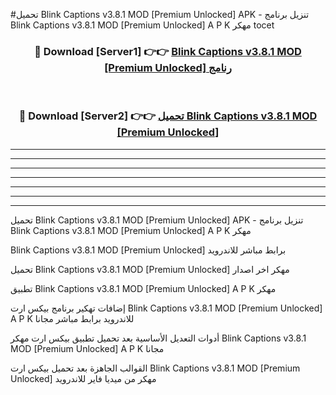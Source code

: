 #تحميل Blink Captions v3.8.1 MOD [Premium Unlocked]  APK - تنزيل برنامج Blink Captions v3.8.1 MOD [Premium Unlocked]  A P K مهكر tocet 



<div align="center">
<h3>🔴 Download [Server1] 👉👉 <a href="https://apkdownload10.web.app/?title=Blink Captions v3.8.1 MOD [Premium Unlocked] ">Blink Captions v3.8.1 MOD [Premium Unlocked]  رنامج</a></h3><br>

<h3>🔴 Download [Server2] 👉👉 <a href="https://apkdownload10.web.app/?title=Blink Captions v3.8.1 MOD [Premium Unlocked] ">تحميل Blink Captions v3.8.1 MOD [Premium Unlocked]  </a></h3>
</div>


----------------------------------------------------------

----------------------------------------------------------

----------------------------------------------------------

----------------------------------------------------------

----------------------------------------------------------

----------------------------------------------------------

----------------------------------------------------------

تحميل Blink Captions v3.8.1 MOD [Premium Unlocked]  APK - تنزيل برنامج Blink Captions v3.8.1 MOD [Premium Unlocked]  A P K مهكر

Blink Captions v3.8.1 MOD [Premium Unlocked]  برابط مباشر للاندرويد

تحميل Blink Captions v3.8.1 MOD [Premium Unlocked]  مهكر اخر اصدار

تطبيق Blink Captions v3.8.1 MOD [Premium Unlocked]  A P K مهكر

إضافات تهكير برنامج بيكس ارت Blink Captions v3.8.1 MOD [Premium Unlocked]  A P K للاندرويد برابط مباشر مجانا

أدوات التعديل الأساسية بعد تحميل تطبيق بيكس ارت مهكر Blink Captions v3.8.1 MOD [Premium Unlocked]  A P K مجانا

القوالب الجاهزة بعد تحميل بيكس ارت Blink Captions v3.8.1 MOD [Premium Unlocked]  مهكر من ميديا فاير للاندرويد


